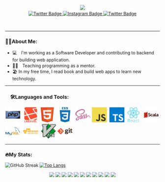 <div id="header" align="center">
  <img src="https://media.giphy.com/media/JKNWxtuhgr9JZgzz5k/giphy.gif" width="400"/>
  
  <br>  
  
  <div id="badges">
    <a href="https://twitter.com/ittoku_ksm">
      <img src="https://img.shields.io/badge/Twitter-skyblue?logo=twitter&logoColor=white&style=for-the-badge" alt="Twitter Badge"/>
    </a>
    <a href="https://www.instagram.com/matsushimakazunori/">
      <img src="https://img.shields.io/badge/Instagram-purple?logo=instagram&logoColor=white&style=for-the-badge" alt="Instagram Badge"/>
    </a>
    <a href="https://toku1.jp">
      <img src="https://img.shields.io/badge/Blog-green?style=for-the-badge" alt="Twitter Badge"/>
    </a>
  </div>
  <br>
  <img src="https://komarev.com/ghpvc/?username=kazunoriboy&style=flat-square&color=blue" alt=""/>
</div>

---

### 🙋‍♂️About Me:

- 💻　I'm working as a Software Developer and contributing to backend for building web application.
- 🧑‍🏫　Teaching programming as a mentor.
- 🏖️ In my free time, I read book and build web apps to learn new technology.

---

### 　🛠️Languages and Tools:

<div>
  <img src="https://github.com/devicons/devicon/blob/master/icons/php/php-original.svg" title="PHP" alt="PHP" width="50" height="50"/>&nbsp;
  <img src="https://github.com/devicons/devicon/blob/master/icons/laravel/laravel-plain-wordmark.svg" title="Laravel" alt="Laravel" width="50" height="50"/>
  <img src="https://github.com/devicons/devicon/blob/master/icons/html5/html5-original.svg" title="HTML5" alt="HTML" width="50" height="50"/>&nbsp;
  <img src="https://github.com/devicons/devicon/blob/master/icons/css3/css3-plain-wordmark.svg"  title="CSS3" alt="CSS" width="50" height="50"/>&nbsp;
  <img src="https://github.com/devicons/devicon/blob/master/icons/sass/sass-original.svg" title="Sass" alt="Sass" width="50" height="50"/>
  <img src="https://github.com/devicons/devicon/blob/master/icons/javascript/javascript-original.svg" title="JavaScript" alt="JavaScript" width="50" height="50"/>&nbsp;
  <img src="https://github.com/devicons/devicon/blob/master/icons/typescript/typescript-original.svg" title="TypeScript" alt="TypeScript" width="50" height="50"/>
  <img src="https://github.com/devicons/devicon/blob/master/icons/react/react-original-wordmark.svg" title="React" alt="React" width="50" height="50"/>&nbsp;
  <img src="https://github.com/devicons/devicon/blob/master/icons/scala/scala-original-wordmark.svg" title="Scala" alt="Scala" width="50" height="50"/>
  <img src="https://github.com/devicons/devicon/blob/master/icons/mysql/mysql-original-wordmark.svg" title="MySQL"  alt="MySQL" width="50" height="50"/>&nbsp;
  <img src="https://github.com/devicons/devicon/blob/master/icons/amazonwebservices/amazonwebservices-plain-wordmark.svg" title="AWS" alt="AWS" width="50" height="50"/>&nbsp;
  <img src="https://github.com/devicons/devicon/blob/master/icons/vim/vim-original.svg" title="Vim" alt="Vim" width="50" height="50"/>
  <img src="https://github.com/devicons/devicon/blob/master/icons/git/git-original-wordmark.svg" title="Git" alt="Git" width="50" height="50"/>
</div>

---

### 🔥My Stats:

![GitHub Streak](http://github-readme-streak-stats.herokuapp.com?user=kazunoriboy&theme=dark&background=000000) [![Top Langs](https://github-readme-stats.vercel.app/api/top-langs/?username=kazunoriboy&layout=compact&theme=vision-friendly-dark)](https://github.com/anuraghazra/github-readme-stats)

<div align="center">
  <img src="https://media.giphy.com/media/9cwIsjHkB1ShdCtpyY/giphy.gif" width="70"/>
  <img src="https://media.giphy.com/media/9cwIsjHkB1ShdCtpyY/giphy.gif" width="70"/>
  <img src="https://media.giphy.com/media/9cwIsjHkB1ShdCtpyY/giphy.gif" width="70"/>
  <img src="https://media.giphy.com/media/9cwIsjHkB1ShdCtpyY/giphy.gif" width="70"/>
  <img src="https://media.giphy.com/media/9cwIsjHkB1ShdCtpyY/giphy.gif" width="70"/>
  <img src="https://media.giphy.com/media/9cwIsjHkB1ShdCtpyY/giphy.gif" width="70"/>
  <img src="https://media.giphy.com/media/9cwIsjHkB1ShdCtpyY/giphy.gif" width="70"/>
  <img src="https://media.giphy.com/media/9cwIsjHkB1ShdCtpyY/giphy.gif" width="70"/>
  <img src="https://media.giphy.com/media/9cwIsjHkB1ShdCtpyY/giphy.gif" width="70"/>
  <img src="https://media.giphy.com/media/9cwIsjHkB1ShdCtpyY/giphy.gif" width="70"/>
  <img src="https://media.giphy.com/media/9cwIsjHkB1ShdCtpyY/giphy.gif" width="70"/>
</div>

